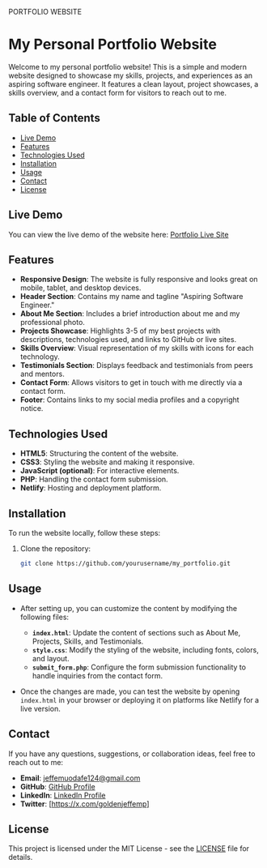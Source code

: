 PORTFOLIO WEBSITE


# My Personal Portfolio Website

Welcome to my personal portfolio website! This is a simple and modern website designed to showcase my skills, projects, and experiences as an aspiring software engineer. It features a clean layout, project showcases, a skills overview, and a contact form for visitors to reach out to me.

## Table of Contents
- [Live Demo](#live-demo)
- [Features](#features)
- [Technologies Used](#technologies-used)
- [Installation](#installation)
- [Usage](#usage)
- [Contact](#contact)
- [License](#license)

## Live Demo
You can view the live demo of the website here: [Portfolio Live Site](https://your-portfolio-url.netlify.app)

## Features
- **Responsive Design**: The website is fully responsive and looks great on mobile, tablet, and desktop devices.
- **Header Section**: Contains my name and tagline "Aspiring Software Engineer."
- **About Me Section**: Includes a brief introduction about me and my professional photo.
- **Projects Showcase**: Highlights 3-5 of my best projects with descriptions, technologies used, and links to GitHub or live sites.
- **Skills Overview**: Visual representation of my skills with icons for each technology.
- **Testimonials Section**: Displays feedback and testimonials from peers and mentors.
- **Contact Form**: Allows visitors to get in touch with me directly via a contact form.
- **Footer**: Contains links to my social media profiles and a copyright notice.

## Technologies Used
- **HTML5**: Structuring the content of the website.
- **CSS3**: Styling the website and making it responsive.
- **JavaScript (optional)**: For interactive elements.
- **PHP**: Handling the contact form submission.
- **Netlify**: Hosting and deployment platform.

## Installation
To run the website locally, follow these steps:

1. Clone the repository:
   ```bash
   git clone https://github.com/yourusername/my_portfolio.git

## Usage
- After setting up, you can customize the content by modifying the following files:
  - **`index.html`**: Update the content of sections such as About Me, Projects, Skills, and Testimonials.
  - **`style.css`**: Modify the styling of the website, including fonts, colors, and layout.
  - **`submit_form.php`**: Configure the form submission functionality to handle inquiries from the contact form.

- Once the changes are made, you can test the website by opening `index.html` in your browser or deploying it on platforms like Netlify for a live version.

## Contact
If you have any questions, suggestions, or collaboration ideas, feel free to reach out to me:

- **Email**: jeffemuodafe124@gmail.com
- **GitHub**: [GitHub Profile](https://github.com/goldenjeffempire)
- **LinkedIn**: [LinkedIn Profile](https://www.linkedin.com/in/jeffery-emuodafevware)
- **Twitter**: [https://x.com/goldenjeffemp]

## License
This project is licensed under the MIT License - see the [LICENSE](LICENSE) file for details.
